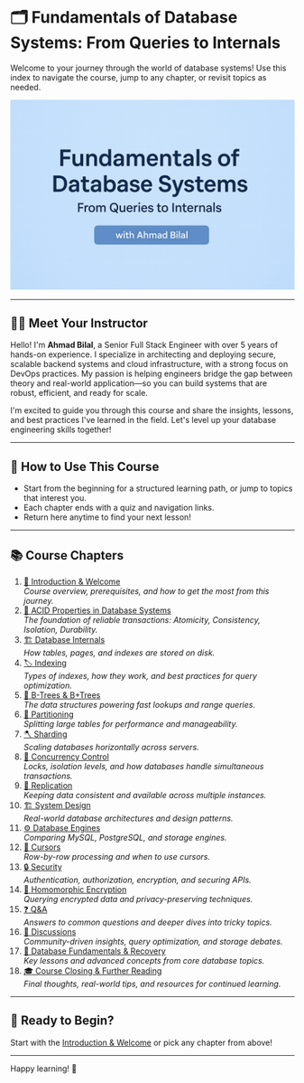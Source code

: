 # 🗂️ Fundamentals of Database Systems: From Queries to Internals

Welcome to your journey through the world of database systems! Use this index to navigate the course, jump to any chapter, or revisit topics as needed.


![Database Systems Course Banner](assets/db-fundamentals-cover.png)

---

## 👨‍💻 Meet Your Instructor

Hello! I'm **Ahmad Bilal**, a Senior Full Stack Engineer with over 5 years of hands-on experience. I specialize in architecting and deploying secure, scalable backend systems and cloud infrastructure, with a strong focus on DevOps practices. My passion is helping engineers bridge the gap between theory and real-world application—so you can build systems that are robust, efficient, and ready for scale.

I'm excited to guide you through this course and share the insights, lessons, and best practices I've learned in the field. Let's level up your database engineering skills together!

---

## 📖 How to Use This Course
- Start from the beginning for a structured learning path, or jump to topics that interest you.
- Each chapter ends with a quiz and navigation links.
- Return here anytime to find your next lesson!

---

## 📚 Course Chapters

1. [🎉 Introduction & Welcome](01-introduction-and-welcome.md)  
   *Course overview, prerequisites, and how to get the most from this journey.*
2. [💎 ACID Properties in Database Systems](02-acid-properties.md)  
   *The foundation of reliable transactions: Atomicity, Consistency, Isolation, Durability.*
3. [🏗️ Database Internals](03-database-internals.md)  
   *How tables, pages, and indexes are stored on disk.*
4. [🏷️ Indexing](04-database-indexing.md)  
   *Types of indexes, how they work, and best practices for query optimization.*
5. [🌳 B-Trees & B+Trees](05-b-trees-and-bplus-trees.md)  
   *The data structures powering fast lookups and range queries.*
6. [🧩 Partitioning](06-database-partitioning.md)  
   *Splitting large tables for performance and manageability.*
7. [🪓 Sharding](07-database-sharding.md)  
   *Scaling databases horizontally across servers.*
8. [🔄 Concurrency Control](08-concurrency-control.md)  
   *Locks, isolation levels, and how databases handle simultaneous transactions.*
9. [🔁 Replication](09-database-replication.md)  
   *Keeping data consistent and available across multiple instances.*
10. [🏗️ System Design](10-database-system-design.md)  
    *Real-world database architectures and design patterns.*
11. [⚙️ Database Engines](11-database-engines.md)  
    *Comparing MySQL, PostgreSQL, and storage engines.*
12. [🧭 Cursors](12-database-cursors.md)  
    *Row-by-row processing and when to use cursors.*
13. [🔒 Security](13-database-security.md)  
    *Authentication, authorization, encryption, and securing APIs.*
14. [🧬 Homomorphic Encryption](14-homomorphic-encryption.md)  
    *Querying encrypted data and privacy-preserving techniques.*
15. [❓ Q&A](15-database-qa.md)  
    *Answers to common questions and deeper dives into tricky topics.*
16. [💬 Discussions](16-database-discussions.md)  
    *Community-driven insights, query optimization, and storage debates.*
17. [🧩 Database Fundamentals & Recovery](17-database-fundamentals-and-recovery.md)  
    *Key lessons and advanced concepts from core database topics.*
18. [🎓 Course Closing & Further Reading](18-course-closing-and-further-reading.md)  
    *Final thoughts, real-world tips, and resources for continued learning.*

---

## 🏁 Ready to Begin?
Start with the [Introduction & Welcome](01-introduction-and-welcome.md) or pick any chapter from above!

---

Happy learning! 🚀 